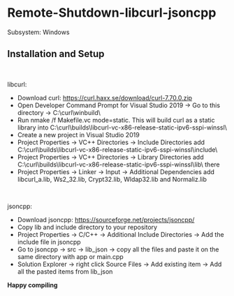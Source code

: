 # Remote-Shutdown-libcurl-jsoncpp

Subsystem: Windows

<h2>Installation and Setup</h2> <br>

  libcurl:
  - Download curl: https://curl.haxx.se/download/curl-7.70.0.zip
  - Open Developer Command Prompt for Visual Studio 2019 -> Go to this directory -> C:\curl\winbuild\
  - Run nmake /f Makefile.vc mode=static. This will build curl as a static library into C:\curl\builds\libcurl-vc-x86-release-static-ipv6-sspi-winssl\
  - Create a new project in Visual Studio 2019
  - Project Properties -> VC++ Directories -> Include Directories add C:\curl\builds\libcurl-vc-x86-release-static-ipv6-sspi-winssl\include\
  - Project Properties -> VC++ Directories -> Library Directories add C:\curl\builds\libcurl-vc-x86-release-static-ipv6-sspi-winssl\lib\ there
  - Project Properties -> Linker -> Input -> Additional Dependencies add libcurl_a.lib, Ws2_32.lib, Crypt32.lib, Wldap32.lib and Normaliz.lib
  
  <br>
  
  jsoncpp:
  - Download jsoncpp: https://sourceforge.net/projects/jsoncpp/
  - Copy lib and include directory to your repository
  - Project Properties -> C/C++ -> Additional Include Directories -> Add the include file in jsoncpp
  - Go to jsoncpp -> src -> lib_json -> copy all the files and paste it on the same directory with app or main.cpp
  - Solution Explorer -> right click Source Files -> Add existing item -> Add all the pasted items from lib_json

   <b>Happy compiling</b>
